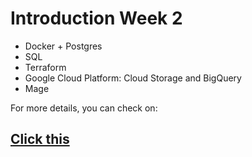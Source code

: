 # Introduction Week 2

- Docker + Postgres
- SQL
- Terraform
- Google Cloud Platform: Cloud Storage and BigQuery
- Mage

For more details, you can check on:
## [Click this](https://github.com/DataTalksClub/data-engineering-zoomcamp/tree/main/02-workflow-orchestration) 
